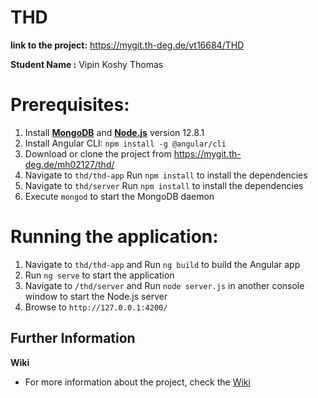 # THD

**link to the project:** https://mygit.th-deg.de/vt16684/THD

**Student Name :** Vipin Koshy Thomas

# Prerequisites:

 1. Install **[MongoDB](https://docs.mongodb.com/manual/administration/install-community)** and **[Node.js](https://nodejs.org/en/)** version 12.8.1
 2. Install Angular CLI: `npm install -g @angular/cli`
 3. Download or clone the project from https://mygit.th-deg.de/mh02127/thd/
 4. Navigate to `thd/thd-app` Run `npm install` to install the dependencies
 5. Navigate to `thd/server` Run `npm install` to install the dependencies
 6. Execute `mongod` to start the MongoDB daemon


# Running the application:

1. Navigate to `thd/thd-app` and Run `ng build` to build the Angular app 
2. Run `ng serve` to start the application
3. Navigate to `/thd/server` and Run `node server.js` in another console window to start the Node.js server
4. Browse to `http://127.0.0.1:4200/`




## Further Information

**Wiki**

- For more information about the project, check the [Wiki](https://mygit.th-deg.de/vt16684/THD/-/wikis/home)
